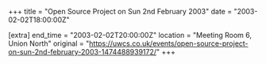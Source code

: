 +++
title = "Open Source Project on Sun 2nd February 2003"
date = "2003-02-02T18:00:00Z"

[extra]
end_time = "2003-02-02T20:00:00Z"
location = "Meeting Room 6, Union North"
original = "https://uwcs.co.uk/events/open-source-project-on-sun-2nd-february-2003-1474488939172/"
+++



